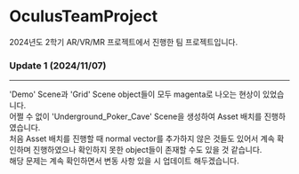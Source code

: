 # OculusTeamProject
2024년도 2학기 AR/VR/MR 프로젝트에서 진행한 팀 프로젝트입니다.

### Update 1 (2024/11/07)
____
'Demo' Scene과 'Grid' Scene object들이 모두 magenta로 나오는 현상이 있었습니다.<br>
어쩔 수 없이 'Underground_Poker_Cave' Scene을 생성하여 Asset 배치를 진행하였습니다.<br>
처음 Asset 배치를 진행할 때 normal vector를 추가하지 않은 것들도 있어서 계속 확인하며 진행하였으나 확인하지 못한 object들이 존재할 수도 있을 것 같습니다.<br>
해당 문제는 계속 확인하면서 변동 사항 있을 시 업데이트 해두겠습니다.<br>
